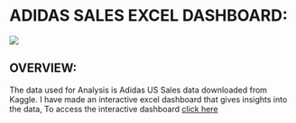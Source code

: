 # ADIDAS SALES EXCEL DASHBOARD:
![](https://github.com/N-I-TI-N/PortfolioProjects/blob/main/Adidas%20Sales%20(Excel%20Dashboard)/Dashboard_image.PNG)

## OVERVIEW:
The data used for Analysis is Adidas US Sales data downloaded from Kaggle. I have made an interactive excel dashboard that gives insights into the data, To access the interactive dashboard [click here](https://1drv.ms/x/s!AuUeZCjA6OovgWd3_9UIZVKd1Mm5?e=wIsIa7&nav=MTVfezAwMDAwMDAwLTAwMDEtMDAwMC0wMzAwLTAwMDAwMDAwMDAwMH0)  
